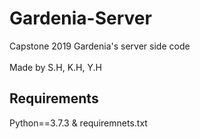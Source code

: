 # Gardenia-Server
Capstone 2019 Gardenia's server side code
<br><br>
Made by S.H, K.H, Y.H

## Requirements
Python==3.7.3
& requiremnets.txt

